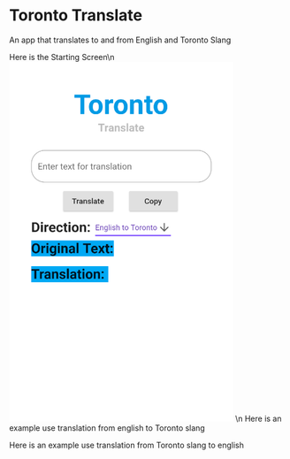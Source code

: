 # Toronto Translate

An app that translates to and from English and Toronto Slang


Here is the Starting Screen\n
![BlankUI](https://github.com/sebastiangm123/Toronto-Translate/blob/master/Images/blank%20UI.PNG)
\n
Here is an example use translation from english to Toronto slang



Here is an example use translation from Toronto slang to english
